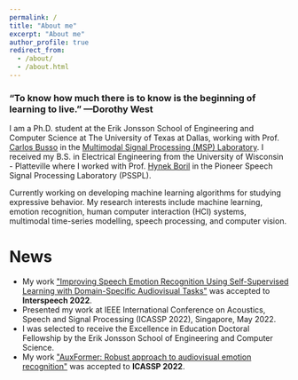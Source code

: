 ```yaml
---
permalink: /
title: "About me"
excerpt: "About me"
author_profile: true
redirect_from: 
  - /about/
  - /about.html
---
```


### “To know how much there is to know is the beginning of learning to live.” —Dorothy West

I am a Ph.D. student at the Erik Jonsson School of Engineering and Computer Science at The University of Texas at Dallas,
working with Prof. [Carlos Busso](https://personal.utdallas.edu/~busso/) in the
[Multimodal Signal Processing (MSP) Laboratory](https://ecs.utdallas.edu/research/researchlabs/msp-lab/). 
I received my B.S. in Electrical Engineering from the University of Wisconsin - Platteville where I worked with 
Prof. [Hynek Boril](https://www.uwplatt.edu/profile/borilh) in the Pioneer Speech Signal Processing Laboratory (PSSPL).

Currently working on developing machine learning algorithms for studying expressive behavior. My research interests 
include machine learning, emotion recognition, human computer interaction (HCI) systems, multimodal time-series modelling, 
speech processing, and computer vision. 

# News
* My work ["Improving Speech Emotion Recognition Using Self-Supervised Learning with Domain-Specific Audiovisual Tasks"](https://ecs.utdallas.edu/research/researchlabs/msp-lab/publications/Goncalves_2022_2.pdf) was accepted to <b>Interspeech 2022</b>.
* Presented my work at IEEE International Conference on Acoustics, Speech and Signal Processing (ICASSP 2022), Singapore, May 2022.
* I was selected to receive the Excellence in Education Doctoral Fellowship by the Erik Jonsson School of Engineering and Computer Science.
* My work ["AuxFormer: Robust approach to audiovisual emotion recognition"](https://ecs.utdallas.edu/research/researchlabs/msp-lab/publications/Goncalves_2022.pdf) was accepted to <b>ICASSP 2022</b>.
